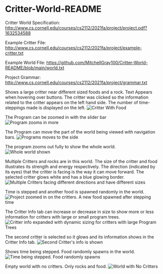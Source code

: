 # Critter-World-README
Critter World Specification: http://www.cs.cornell.edu/courses/cs2112/2021fa/project/project.pdf?1632534588

Example Critter File: http://www.cs.cornell.edu/courses/cs2112/2021fa/project/example-critter.txt

Example World File: https://github.com/MitchellGray100/Critter-World-README/blob/main/world.txt

Project Grammar: http://www.cs.cornell.edu/courses/cs2112/2021fa/project/grammar.txt

Shows a large critter near different sized foods and a rock. Text Appears when hovering over buttons.
The critter was clicked so the information related to the critter appears on the left hand side.
The number of time-steppings made is displayed on the left.
![Critter With Food](https://github.com/MitchellGray100/Critter-World-README/blob/main/image1.png)

The Program can be zoomed in with the slider bar
![Program zooms in more](https://github.com/MitchellGray100/Critter-World-README/blob/main/image2.png)

The Program can move the part of the world being viewed with navigation bars.
![Programs moves to the side](https://github.com/MitchellGray100/Critter-World-README/blob/main/image3.png)

The program zooms out fully to show the whole world.
![Whole world shown](https://github.com/MitchellGray100/Critter-World-README/blob/main/image4.png)

Multiple Critters and rocks are in this world. The size of the critter and food illustrates its strength and energy respectively.
The direction (indicated by its eyes) that the critter is facing is the way it can move forward.
The selected critter glows white and has a blue glowing border.
![Multiple Critters facing different directions and have different sizes](https://github.com/MitchellGray100/Critter-World-README/blob/main/image5.png)

Time is stepped and another food is spawned randomly in the world.
![Project zoomed in on the critters. A new food spawned after stepping time](https://github.com/MitchellGray100/Critter-World-README/blob/main/image6.png)

The Critter Info tab can increase or decrease in size to show more or less information for critters with large or small program trees.
![Critter info expanded with dynamic sizing for critters with large Program Trees](https://github.com/MitchellGray100/Critter-World-README/blob/main/image7.png)

The second critter is selected so it glows and its information shows in the Critter Info tab.
![Second Critter's info is shown](https://github.com/MitchellGray100/Critter-World-README/blob/main/image8.png)

Shows time being stepped. Food randomly spawns in the world.
![Time being stepped. Food randomly spawns](https://github.com/MitchellGray100/Critter-World-README/blob/main/image9.png)

Empty world with no critters. Only rocks and food.
![World with No Critters](https://github.com/MitchellGray100/Critter-World-README/blob/main/image10.png)
